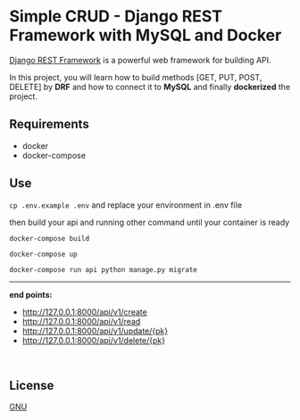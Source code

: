 # Simple CRUD - Django REST Framework with MySQL and Docker

[Django REST Framework](https://www.django-rest-framework.org/) is a powerful web framework for building API.

In this project, you will learn how to build methods [GET, PUT, POST, DELETE] by **DRF** and how to connect it to **MySQL** and finally **dockerized** the project.


## Requirements
- docker
- docker-compose

## Use

`cp .env.example .env` and replace your environment in .env file

then build your api and running other command until your container is ready 

`docker-compose build`

`docker-compose up`

`docker-compose run api python manage.py migrate `

----------------------

**end points:**

- http://127.0.0.1:8000/api/v1/create
- http://127.0.0.1:8000/api/v1/read
- http://127.0.0.1:8000/api/v1/update/{pk}
- http://127.0.0.1:8000/api/v1/delete/{pk}

<br>

## License

[GNU](https://github.com/lampesm/crud-drf/blob/main/LICENSE)